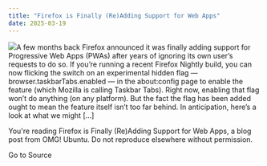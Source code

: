 ```yaml
---
title: "Firefox is Finally (Re)Adding Support for Web Apps"
date: 2025-03-19
---
```


![](https://i0.wp.com/www.omgubuntu.co.uk/wp-content/uploads/2023/10/firefox-nightly-logo.jpg?resize=406%2C232&ssl=1)A few months back Firefox announced it was finally adding support for Progressive Web Apps (PWAs) after years of ignoring its own user’s requests to do so. If you’re running a recent Firefox Nightly build, you can now flicking the switch on an experimental hidden flag — browser.taskbarTabs.enabled — in the about:config page to enable the feature (which Mozilla is calling Taskbar Tabs). Right now, enabling that flag won’t do anything (on any platform). But the fact the flag has been added ought to mean the feature itself isn’t too far behind. In anticipation, here’s a look at what we might \[…\]

You're reading Firefox is Finally (Re)Adding Support for Web Apps, a blog post from OMG! Ubuntu. Do not reproduce elsewhere without permission.

Go to Source
